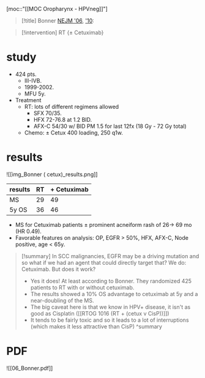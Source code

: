 [moc::"[[MOC Oropharynx - HPVneg]]"]
>[!title]
> Bonner [NEJM '06](http://www.nejm.org/doi/full/10.1056/NEJMoa053422), ['10](https://www.sciencedirect.com/science/article/pii/S1470204509703110?via%3Dihub):

>[!intervention] 
> RT {± Cetuximab}

# study
- 424 pts. 
	- III-IVB. 
	- 1999-2002. 
	- MFU 5y.
- Treatment
	- RT: lots of different regimens allowed
		- SFX 70/35. 
		- HFX 72-76.8 at 1.2 BID. 
		- AFX-C 54/30 w/ BID PM 1.5 for last 12fx (18 Gy - 72 Gy total)
	- Chemo: ± Cetux 400 loading, 250 q1w.

# results
![[img_Bonner ( cetux)_results.png]]

| results | RT  | + Cetuximab |
| ------- | --- | ----------- |
| MS      | 29  | 49          |
| 5y OS   | 36  | 46          | 

- MS for Cetuximab patients ± prominent acneiform rash of 26→ 69 mo (HR 0.49).
- Favorable features on analysis: OP, EGFR > 50%, HFX, AFX-C, Node positive, age < 65y.

>[!summary] 
> In SCC malignancies, EGFR may be a driving mutation and so what if we had an agent that could directly target that? We do: Cetuximab. But does it work?
> - Yes it does! At least according to Bonner. They randomized 425 patients to RT with or without cetuximab.
> - The results showed a 10% OS advantage to cetuximab at 5y and a near-doubling of the MS.
> - The big caveat here is that we know in HPV+ disease, it isn't as good as Cisplatin ([[RTOG 1016 (RT + (cetux v CisP))]])
> - It tends to be fairly toxic and so it leads to a lot of interruptions (which makes it less attractive than CisP)
>^summary

# PDF
![[06_Bonner.pdf]]